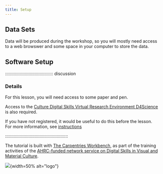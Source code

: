 ```yaml
---
title: Setup
---
```



## Data Sets
Data will be produced during the workshop,
so you will mostly need access to a web browswer and some space in your
computer to store the data.
<!--
FIXME: place any data you want learners to use in `episodes/data` and then use
       a relative link ( [data zip file](data/lesson-data.zip) ) to provide a
       link to it, replacing the example.com link.
-->
## Software Setup

::::::::::::::::::::::::::::::::::::::: discussion

### Details

For this lesson, you will need access to some paper and pen. 

Access to the [Culture Digital Skills Virtual Research Environment D4Science](https://services.d4science.org/group/culturedigitalskills) is also 
required.

If you have not registered, it would be useful to do this before
the lesson. For more information, see [instructions](https://universityofbrighton.github.io/2023-fair-multidimensional-media/virtual-research-environment.html#virtual-research-environments-vre)

:::::::::::::::::::::::::::::::::::::::::::::::::::



The tutorial is built with [The Carpentries Workbench](https://carpentries.github.io/sandpaper-docs/), as part of the training activities of the [AHRC-funded network service on Digital Skills in Visual and Material Culture](https://www.culturedigitalskills.org). 

![](../episodes/fig/colorlogo_centre.png){width=50% alt="logo"}
